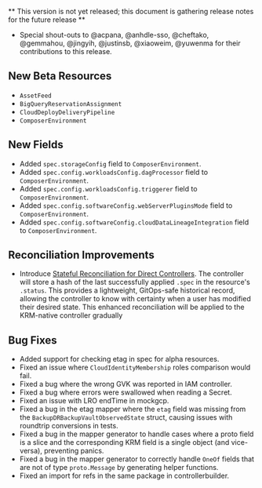 
** This version is not yet released; this document is gathering release notes for the future release **

*   Special shout-outs to @acpana, @anhdle-sso, @cheftako, @gemmahou, @jingyih, @justinsb, @xiaoweim, @yuwenma for their contributions to this release.

## New Beta Resources

*   `AssetFeed`
*   `BigQueryReservationAssignment`
*   `CloudDeployDeliveryPipeline`
*   `ComposerEnvironment`

## New Fields

*   Added `spec.storageConfig` field to `ComposerEnvironment`.
*   Added `spec.config.workloadsConfig.dagProcessor` field to `ComposerEnvironment`.
*   Added `spec.config.workloadsConfig.triggerer` field to `ComposerEnvironment`.
*   Added `spec.config.softwareConfig.webServerPluginsMode` field to `ComposerEnvironment`.
*   Added `spec.config.softwareConfig.cloudDataLineageIntegration` field to `ComposerEnvironment`.

## Reconciliation Improvements

*   Introduce [Stateful Reconciliation for Direct Controllers](https://github.com/GoogleCloudPlatform/k8s-config-connector/blob/master/docs/designs/stateful-reconciliation-with-cookie.md). The controller will store a hash of the last successfully applied `.spec` in the resource's `.status`. This provides a lightweight, GitOps-safe historical record, allowing the controller to know with certainty when a user has modified their desired state. This enhanced reconciliation will be applied to the KRM-native controller gradually

## Bug Fixes

*   Added support for checking etag in spec for alpha resources.
*   Fixed an issue where `CloudIdentityMembership` roles comparison would fail.
*   Fixed a bug where the wrong GVK was reported in IAM controller.
*   Fixed a bug where errors were swallowed when reading a Secret.
*   Fixed an issue with LRO endTime in mockgcp.
*   Fixed a bug in the etag mapper where the `etag` field was missing from the `BackupDRBackupVaultObservedState` struct, causing issues with roundtrip conversions in tests.
*   Fixed a bug in the mapper generator to handle cases where a proto field is a slice and the corresponding KRM field is a single object (and vice-versa), preventing panics.
*   Fixed a bug in the mapper generator to correctly handle `OneOf` fields that are not of type `proto.Message` by generating helper functions.
*   Fixed an import for refs in the same package in controllerbuilder.
